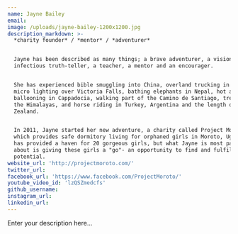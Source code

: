```yaml
---
name: Jayne Bailey
email:
image: /uploads/jayne-bailey-1200x1200.jpg
description_markdown: >-
  *charity founder* / *mentor* / *adventurer*


  Jayne has been described as many things; a brave adventurer, a visionary, an
  infectious truth-teller, a teacher, a mentor and an encourager.


  She has experienced bible smuggling into China, overland trucking in Africa,
  micro lighting over Victoria Falls, bathing elephants in Nepal, hot air
  ballooning in Cappadocia, walking part of the Camino de Santiago, trekking in
  the Himalayas, and horse riding in Turkey, Argentina and the length of New
  Zealand.


  In 2011, Jayne started her new adventure, a charity called Project Moroto
  which provides safe dormitory living for orphaned girls in Moroto, Uganda. She
  has provided a haven for 20 gorgeous girls, but what Jayne is most passionate
  about is giving these girls a "go"- an opportunity to find and fulfil their
  potential.
website_url: 'http://projectmoroto.com/'
twitter_url:
facebook_url: 'https://www.facebook.com/ProjectMoroto/'
youtube_video_id: 'lzQSZmedcfs'
github_username:
instagram_url:
linkedin_url:
---
```


Enter your description here...
